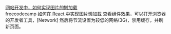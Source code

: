 [网站开发中，如何实现图片的懒加载](https://q.shanyue.tech/fe/html/1)  
freecodecamp [如何在 React 中实现图片懒加载](https://www.freecodecamp.org/chinese/news/how-to-lazy-load-images-in-react/)
查看组件效果，可以打开浏览器的开发者工具，[Network] 然后将节流设置为较低的网络(3G)，禁用缓存，并刷新页面。
